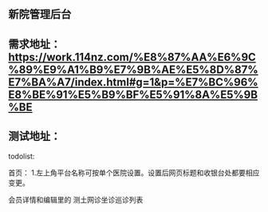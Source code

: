 ## 新院管理后台

## 需求地址：https://work.114nz.com/%E8%87%AA%E6%9C%89%E9%A1%B9%E7%9B%AE%E5%8D%87%E7%BA%A7/index.html#g=1&p=%E7%BC%96%E8%BE%91%E5%B9%BF%E5%91%8A%E5%9B%BE

## 测试地址：

todolist:

首页： 1.左上角平台名称可按单个医院设置。设置后网页标题和收银台处都要相应变更。

会员详情和编辑里的 测土网诊坐诊巡诊列表
